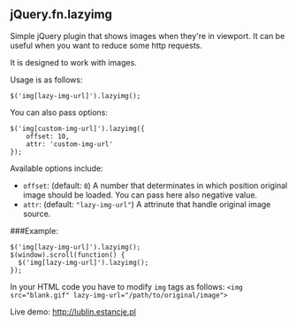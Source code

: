 ## jQuery.fn.lazyimg

Simple jQuery plugin that shows images when they're in viewport.
It can be useful when you want to reduce some http requests.

It is designed to work with images.

Usage is as follows:

	$('img[lazy-img-url]').lazyimg();

You can also pass options:

	$('img[custom-img-url]').lazyimg({
		offset: 10,
		attr: 'custom-img-url'
	});

Available options include:

 * `offset`: (default: `0`) A number that determinates in which position original image should be loaded. You can pass here also negative value.
 * `attr`: (default: `"lazy-img-url"`) A attrinute that handle original image source.

###Example:

	$('img[lazy-img-url]').lazyimg();
	$(window).scroll(function() {
	  $('img[lazy-img-url]').lazyimg();
	});

In your HTML code you have to modify `img` tags as follows: `<img src="blank.gif" lazy-img-url="/path/to/original/image">`

Live demo: http://lublin.estancje.pl
